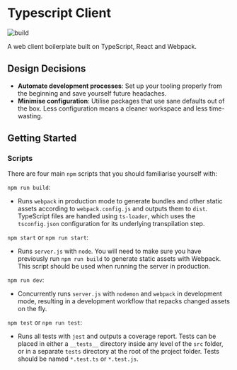 # Typescript Client

![build](https://github.com/alexmirrington/typescript-client/workflows/main/badge.svg)

A web client boilerplate built on TypeScript, React and Webpack.

## Design Decisions

- **Automate development processes**: Set up your tooling properly from the beginning and save yourself future headaches.
- **Minimise configuration**: Utilise packages that use sane defaults out of the box. Less configuration means a cleaner workspace and less time-wasting.

## Getting Started

### Scripts

There are four main `npm` scripts that you should familiarise yourself with:

`npm run build`:

- Runs `webpack` in production mode to generate bundles and other static assets according to `webpack.config.js` and outputs them to `dist`. TypeScript files are handled using `ts-loader`, which uses the `tsconfig.json` configuration for its underlying transpilation step.

`npm start` or `npm run start`:

- Runs `server.js` with `node`. You will need to make sure you have previously run `npm run build` to generate static assets with Webpack. This script should be used when running the server in production.

`npm run dev`:

- Concurrently runs `server.js` with `nodemon` and `webpack` in development mode, resulting in a development workflow that repacks changed assets on the fly.

`npm test` or `npm run test`:

- Runs all tests with `jest` and outputs a coverage report. Tests can be placed in either a `__tests__` directory inside any level of the `src` folder, or in a separate `tests` directory at the root of the project folder. Tests should be named `*.test.ts` or `*.test.js`.
